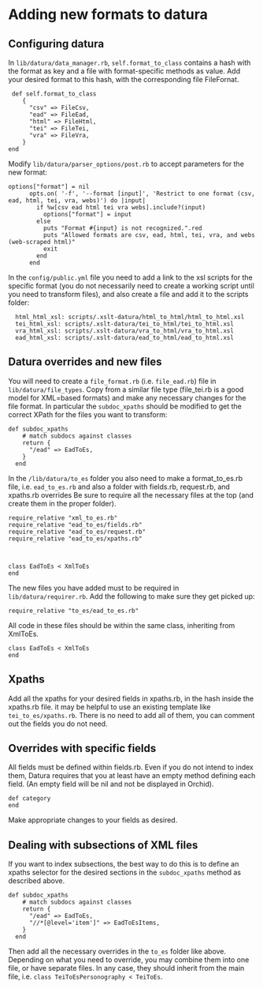 # Adding new formats to datura

## Configuring datura

In `lib/datura/data_manager.rb`, `self.format_to_class` contains a hash with the format as key and a file with format-specific methods as value. Add your desired format to this hash, with the corresponding file FileFornat.
```
 def self.format_to_class
    {
      "csv" => FileCsv,
      "ead" => FileEad,
      "html" => FileHtml,
      "tei" => FileTei,
      "vra" => FileVra,
    }
end
```
Modify `lib/datura/parser_options/post.rb` to accept parameters for the new format:
```
options["format"] = nil
      opts.on( '-f', '--format [input]', 'Restrict to one format (csv, ead, html, tei, vra, webs)') do |input|
        if %w[csv ead html tei vra webs].include?(input)
          options["format"] = input
        else
          puts "Format #{input} is not recognized.".red
          puts "Allowed formats are csv, ead, html, tei, vra, and webs (web-scraped html)"
          exit
        end
      end
```
In the `config/public.yml` file you need to add a link to the xsl scripts for the specific format (you do not necessarily need to create a working script until you need to transform files), and also create a file and add it to the scripts folder:
```
  html_html_xsl: scripts/.xslt-datura/html_to_html/html_to_html.xsl
  tei_html_xsl: scripts/.xslt-datura/tei_to_html/tei_to_html.xsl
  vra_html_xsl: scripts/.xslt-datura/vra_to_html/vra_to_html.xsl
  ead_html_xsl: scripts/.xslt-datura/ead_to_html/ead_to_html.xsl
```

## Datura overrides and new files
You will need to create a `file_format.rb` (i.e. `file_ead.rb`) file in `lib/datura/file_types`. Copy from a similar file type (file_tei.rb is a good model for XML=based formats) and make any necessary changes for the file format. In particular the `subdoc_xpaths` should be modified to get the correct XPath for the files you want to transform:
```
def subdoc_xpaths
    # match subdocs against classes
    return {
      "/ead" => EadToEs,
    }
  end
```

In the `/lib/datura/to_es` folder you also need to make a format_to_es.rb file, i.e. `ead_to_es.rb` and also a folder with fields.rb, request.rb, and xpaths.rb overrides
Be sure to require all the necessary files at the top (and create them in the proper folder).
```
require_relative "xml_to_es.rb"
require_relative "ead_to_es/fields.rb"
require_relative "ead_to_es/request.rb"
require_relative "ead_to_es/xpaths.rb"



class EadToEs < XmlToEs
end
```
The new files you have added must to be required in `lib/datura/requirer.rb`. Add the following to make sure they get picked up:
```
require_relative "to_es/ead_to_es.rb"
```
All code in these files should be within the same class, inheriting from XmlToEs.
```
class EadToEs < XmlToEs
end
```

## Xpaths
Add all the xpaths for your desired fields in xpaths.rb, in the hash inside the xpaths.rb file. it may be helpful to use an existing template like `tei_to_es/xpaths.rb`. There is no need to add all of them, you can comment out the fields you do not need.

## Overrides with specific fields
All fields must be defined within fields.rb. Even if you do not intend to index them, Datura requires that you at least have an empty method defining each field. (An empty field will be nil and not be displayed in Orchid).
```
def category
end
```
Make appropriate changes to your fields as desired.

## Dealing with subsections of XML files
If you want to index subsections, the best way to do this is to define an xpaths selector for the desired sections in the `subdoc_xpaths` method as described above.
```
def subdoc_xpaths
    # match subdocs against classes
    return {
      "/ead" => EadToEs,
      "//*[@level='item']" => EadToEsItems,
    }
  end
```
Then add all the necessary overrides in the `to_es` folder like above. Depending on what you need to override, you may combine them into one file, or  have separate files. In any case, they should inherit from the main file, i.e. `class TeiToEsPersonography < TeiToEs`. 
